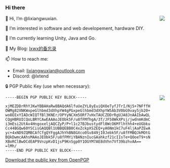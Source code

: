 ### Hi there 
<a href="https://github.com/anuraghazra/github-readme-stats">
 <img align="right" src="https://github-readme-stats.vercel.app/api?username=lixiangwuxian&layout=compact&theme=onedark" />
</a>

👋 Hi, I’m @lixiangwuxian.

👀 I’m interested in software and web developement, hardware DIY.
 
🌱 I’m currently learning Unity, Java and Go.

📖 My Blog: [lxwx的备忘录](https://lxtend.com)


📫 How to reach me:

  - Email: lixiangwuxian@outlook.com
  - Discord: @lxtend


🔒 PGP Public Key (use when necessary):

<a href="https://github.com/anuraghazra/convoychat">
 <img align="right" src="https://github-readme-stats.vercel.app/api/top-langs/?username=lixiangwuxian&hide=c,shaderlab,hlsl,objective-c&theme=onedark" />
</a>

```
-----BEGIN PGP PUBLIC KEY BLOCK-----

xjMEZDDrRhYJKwYBBAHaRw8BAQdA6lfuUeZYL8yEuiQXOeTyfJTrI/Nj5+7NFffH
OWMg82XNKWxpeGlhbmd3dXhpYW4gPGxpeGlhbmd3dXhpYW5Ab3V0bG9vay5jb20+
wo8EExYIADcWIQTfBl3KNEr/OPYyNCXm5ORf7vHxTAUCZDDrRgUJA8JnAAIbAwQL
CQgHBRUICQoLBRYCAwEAAAoJEObk5F/u8fFMfhgA/3T/JF58WkXPsj/jwdnmKdmC
i3mEsi2UtAv4HngoxeljAQCZyP/P+l1c27BJbustydFl0WcO6Mflhthh4+eUGbku
Cc44BGQw60YSCisGAQQBl1UBBQEBB0C4xZckpXSZEQ+yA6Nm1kC7uF4ljAaPZEwA
yc+4xND9ZQMBCAfCfgQYFggAJhYhBN8GXco0Sv849jI0Jebk5F/u8fFMBQJkMOtG
BQkDwmcAAhsMAAoJEObk5F/u8fFMYiYBANznIucGAahkzf21cIIsTe+QOoeT9+sN
XBoRClBwOCdEAP9VnzpKvD1jsP9KnSgp0Y1OGYM7AE8dVhn7Vf39bzhvAA==
=lMh/
-----END PGP PUBLIC KEY BLOCK-----
```
[Download the public key from OpenPGP](https://keys.openpgp.org/vks/v1/by-fingerprint/DF065DCA344AFF38F6323425E6E4E45FEEF1F14C)
